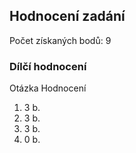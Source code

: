 ## Hodnocení zadání
Počet získaných bodů:
9
### Dílčí hodnocení
Otázka	Hodnocení
1.	3 b.
2.	3 b.
3.	3 b.
4.	0 b.
